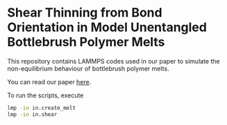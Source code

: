 # Shear Thinning from Bond Orientation in Model Unentangled Bottlebrush Polymer Melts

This repository contains LAMMPS codes used in our paper to simulate the non-equilibrium behaviour of bottlebrush polymer melts. 

You can read our paper [here](https://pubs.acs.org/doi/full/10.1021/acs.macromol.3c01061). 

To run the scripts, execute

```bash
lmp -in in.create_melt
lmp -in in.shear
```
